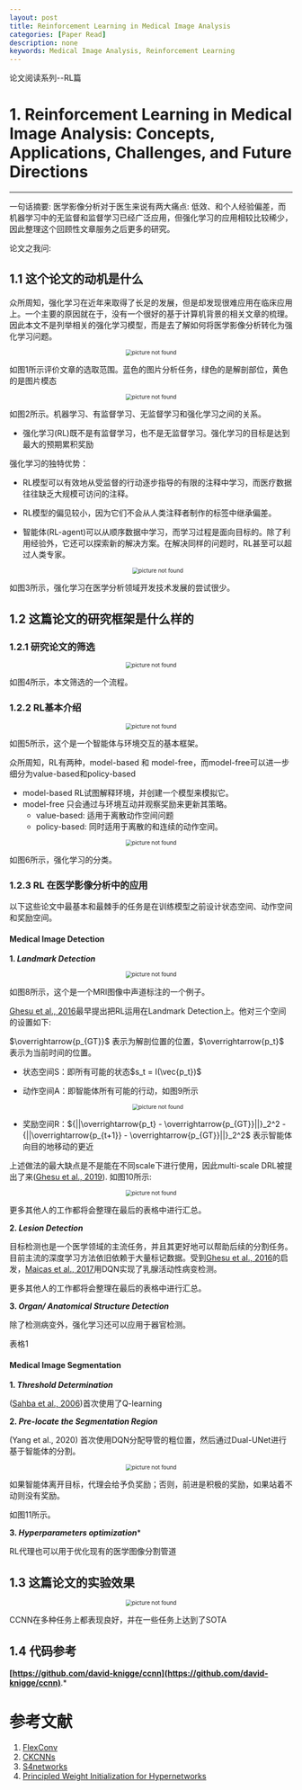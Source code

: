 ```yaml
---
layout: post
title: Reinforcement Learning in Medical Image Analysis
categories: [Paper Read]
description: none
keywords: Medical Image Analysis, Reinforcement Learning
---
```


论文阅读系列--RL篇

# 1. **Reinforcement Learning in Medical Image Analysis: Concepts, Applications, Challenges, and Future Directions**

****

一句话摘要: 医学影像分析对于医生来说有两大痛点: 低效、和个人经验偏差，而机器学习中的无监督和监督学习已经广泛应用，但强化学习的应用相较比较稀少，因此整理这个回顾性文章服务之后更多的研究。

论文之我问:

## 1.1 这个论文的动机是什么

众所周知，强化学习在近年来取得了长足的发展，但是却发现很难应用在临床应用上。一个主要的原因就在于，没有一个很好的基于计算机背景的相关文章的梳理。因此本文不是列举相关的强化学习模型，而是去了解如何将医学影像分析转化为强化学习问题。

<center>
    <img src="/images/posts/blog/Paper/1659509525052.jpg" alt="picture not found" style="zoom:70%;" />
    <br>
</center>


如图1所示评价文章的选取范围。蓝色的图片分析任务，绿色的是解剖部位，黄色的是图片模态



<center>
    <img src="/images/posts/blog/Paper/1659509704528.jpg" alt="picture not found" style="zoom:70%;" />
    <br>
</center>


如图2所示。机器学习、有监督学习、无监督学习和强化学习之间的关系。

- 强化学习(RL)既不是有监督学习，也不是无监督学习。强化学习的目标是达到最大的预期累积奖励

强化学习的独特优势：

- RL模型可以有效地从受监督的行动逐步指导的有限的注释中学习，而医疗数据往往缺乏大规模可访问的注释。

- RL模型的偏见较小，因为它们不会从人类注释者制作的标签中继承偏差。

- 智能体(RL-agent)可以从顺序数据中学习，而学习过程是面向目标的。除了利用经验外，它还可以探索新的解决方案。在解决同样的问题时，RL甚至可以超过人类专家。

  <center>
      <img src="/images/posts/blog/Paper/1659510038746.jpg" alt="picture not found" style="zoom:70%;" />
      <br>
  </center>

如图3所示，强化学习在医学分析领域开发技术发展的尝试很少。

## 1.2 这篇论文的研究框架是什么样的

### 1.2.1 研究论文的筛选

<center>
    <img src="/images/posts/blog/Paper/1659510334079.jpg" alt="picture not found" style="zoom:70%;" />
    <br>
</center>

如图4所示，本文筛选的一个流程。

### 1.2.2 RL基本介绍

<center>
    <img src="/images/posts/blog/Paper/1659510745660.jpg" alt="picture not found" style="zoom:70%;" />
    <br>
</center>

如图5所示，这个是一个智能体与环境交互的基本框架。

众所周知，RL有两种，model-based 和 model-free，而model-free可以进一步细分为value-based和policy-based

- model-based RL试图解释环境，并创建一个模型来模拟它。
- model-free 只会通过与环境互动并观察奖励来更新其策略。
  - value-based: 适用于离散动作空间问题
  - policy-based: 同时适用于离散的和连续的动作空间。

<center>
    <img src="/images/posts/blog/Paper/1659511059046.jpg" alt="picture not found" style="zoom:70%;" />
    <br>
</center>

如图6所示，强化学习的分类。

### 1.2.3 RL 在医学影像分析中的应用

以下这些论文中最基本和最棘手的任务是在训练模型之前设计状态空间、动作空间和奖励空间。

#### Medical Image Detection

**1. *Landmark Detection***

<center>
    <img src="/images/posts/blog/Paper/1659513220610.jpg" alt="picture not found" style="zoom:70%;" />
    <br>
</center>

如图8所示，这个是一个MRI图像中声道标注的一个例子。

[Ghesu et al., 2016](https://www5.informatik.uni-erlangen.de/Forschung/Publikationen/2016/Ghesu16-AAA.pdf)最早提出把RL运用在Landmark Detection上。他对三个空间的设置如下:

$\overrightarrow{p_{GT}}$ 表示为解剖位置的位置，$\overrightarrow{p_t}$ 表示为当前时间的位置。

- 状态空间S：即所有可能的状态$s_t = I(\vec{p_t})$ 

- 动作空间A：即智能体所有可能的行动，如图9所示

  <center>
      <img src="/images/posts/blog/Paper/1659513558256.jpg" alt="picture not found" style="zoom:70%;" />
      <br>
  </center>

- 奖励空间R：${||\overrightarrow{p_t} - \overrightarrow{p_{GT}}||}_2^2 - {||\overrightarrow{p_{t+1}} - \overrightarrow{p_{GT}}||}_2^2$ 表示智能体向目的地移动的更近

上述做法的最大缺点是不是能在不同scale下进行使用，因此multi-scale DRL被提出了来([Ghesu et al., 2019](https://doi.org/10.1109/TPAMI.2017.2782687)). 如图10所示:

<center>
    <img src="/images/posts/blog/Paper/1659515823989.jpg" alt="picture not found" style="zoom:70%;" />
    <br>
</center>

更多其他人的工作都将会整理在最后的表格中进行汇总。

**2. *Lesion Detection***

目标检测也是一个医学领域的主流任务，并且其更好地可以帮助后续的分割任务。目前主流的深度学习方法依旧依赖于大量标记数据。受到[Ghesu et al., 2016](https://www5.informatik.uni-erlangen.de/Forschung/Publikationen/2016/Ghesu16-AAA.pdf)的启发，[Maicas et al., 2017](https://link.springer.com/chapter/10.1007/978-3-319-66179-7_76)用DQN实现了乳腺活动性病变检测。

更多其他人的工作都将会整理在最后的表格中进行汇总。

**3. *Organ/ Anatomical Structure Detection***

除了检测病变外，强化学习还可以应用于器官检测。

表格1

#### Medical Image Segmentation

**1. *Threshold Determination***

([Sahba et al., 2006](https://www.researchgate.net/publication/346948116_A_Reinforcement_Learning_Framework_for_Medical_Image_Segmentation))首次使用了Q-learning

**2. *Pre-locate the Segmentation Region***

 (Yang et al., 2020) 首次使用DQN分配导管的粗位置，然后通过Dual-UNet进行基于智能体的分割。

<center>
    <img src="/images/posts/blog/Paper/1659844223057.jpg" alt="picture not found" style="zoom:70%;" />
    <br>
</center>

如果智能体离开目标，代理会给予负奖励；否则，前进是积极的奖励，如果站着不动则没有奖励。

如图11所示。

**3. *Hyperparameters optimization****

RL代理也可以用于优化现有的医学图像分割管道



## 1.3 这篇论文的实验效果

<center>
    <img src="/images/posts/blog/Paper/1658989206591.jpg" alt="picture not found" style="zoom:70%;" />
    <br>
</center>

CCNN在多种任务上都表现良好，并在一些任务上达到了SOTA


## 1.4 代码参考

**[https://github.com/david-knigge/ccnn](https://github.com/david-knigge/ccnn)**.*

# 参考文献

1. [FlexConv](https://openreview.net/forum?id=3jooF27-0Wy)
2. [CKCNNs](https://openreview.net/forum?id=8FhxBtXSl0)
3. [S4networks](https://openreview.net/forum?id=uYLFoz1vlAC)
4. [Principled Weight Initialization for Hypernetworks](https://openreview.net/forum?id=H1lma24tPB)
